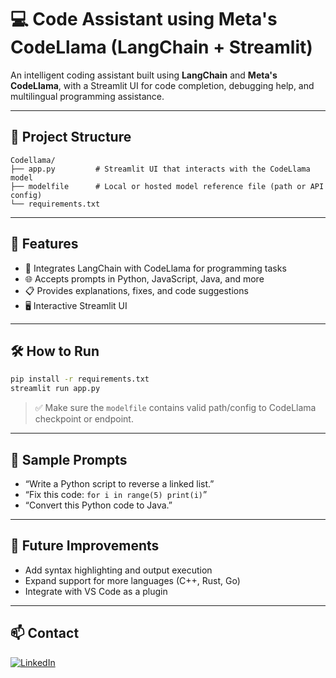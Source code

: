 # 💻 Code Assistant using Meta's CodeLlama (LangChain + Streamlit)

An intelligent coding assistant built using **LangChain** and **Meta's CodeLlama**, with a Streamlit UI for code completion, debugging help, and multilingual programming assistance.

---

## 📂 Project Structure

```
Codellama/
├── app.py         # Streamlit UI that interacts with the CodeLlama model
├── modelfile      # Local or hosted model reference file (path or API config)
└── requirements.txt
```

---

## 🚀 Features

- 🧠 Integrates LangChain with CodeLlama for programming tasks
- 🌐 Accepts prompts in Python, JavaScript, Java, and more
- 📋 Provides explanations, fixes, and code suggestions
- 🖥️ Interactive Streamlit UI

---

## 🛠️ How to Run

```bash
pip install -r requirements.txt
streamlit run app.py
```

> ✅ Make sure the `modelfile` contains valid path/config to CodeLlama checkpoint or endpoint.

---

## 💬 Sample Prompts

- “Write a Python script to reverse a linked list.”
- “Fix this code: `for i in range(5) print(i)`”
- “Convert this Python code to Java.”

---

## 🔭 Future Improvements

- Add syntax highlighting and output execution
- Expand support for more languages (C++, Rust, Go)
- Integrate with VS Code as a plugin

---



## 📫 Contact

[![LinkedIn](https://img.shields.io/badge/LinkedIn-Aparna-blue?style=flat&logo=linkedin)](https://www.linkedin.com/in/aparna-k-628005167/)

